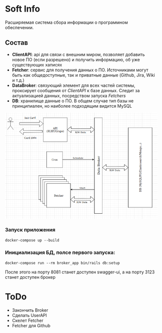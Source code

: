 # Soft Info

Расширяемая система сбора информации о программном обеспечении.

## Состав

* **ClientAPI**: api для связи с внешним миром, позволяет добавить новое ПО (если разрешено) и получить информацию, об уже существующих хаписях
* **Fetcher**: сервис для получения данных о ПО. Источниками могут быть как общедоступные, так и приватные данные (Github, Jira, Wiki и т.д.)
* **DataBroker**: связующий элемент для всех частей системы, проксирует сообщения от _ClientAPI_ к базе данных. Следит за актуализацией данных, посредством запуска _Fetchers_
* **DB**: хранилище данные о ПО. В общем случае тип базы не принципиален, но наиболее подходящим видится MySQL

![Архитектура](arch.png)


### Запуск приложения

    docker-compose up --build

### Инициализация БД, полсе первого запуска:

    docker-compose run --rm broker_app bin/rails db:setup

После этого на порту 8081 станет доступен swagger-ui, а на порту 3123 станет доступен брокер

# ToDo

* Закончить Broker
* Сделать UserAPI
* Скелет Fetcher
* Fetcher для Github